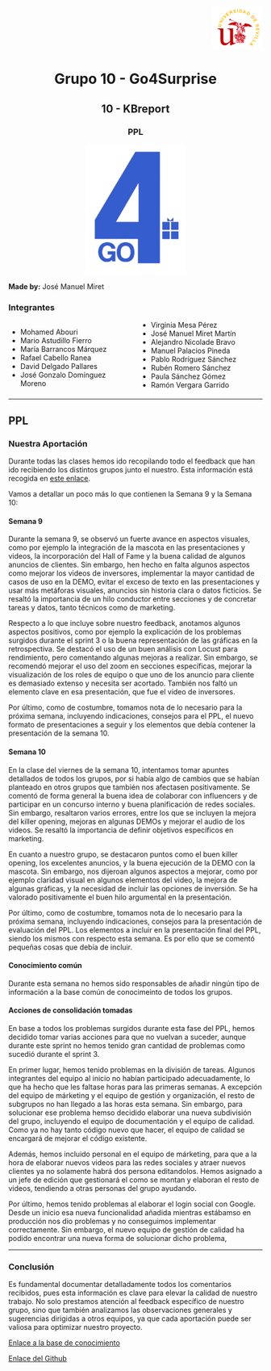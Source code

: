 
<div align="right">
    <img src="../logo_US.png" alt="Go4Surprise Logo" width="100">
</div>
<div align="center">

# Grupo 10 - Go4Surprise

## 10 - KBreport

### PPL

<img src="../logo_Go4Surprise.png" alt="Go4Surprise Logo" width="200">

</div>

**Made by:** José Manuel Miret


### Integrantes
<div style="columns: 2; -webkit-columns: 2; -moz-columns: 2;">

- Mohamed Abouri  
- Mario Astudillo Fierro  
- María Barrancos Márquez  
- Rafael Cabello Ranea  
- David Delgado Pallares  
- José Gonzalo Domínguez Moreno  
- Virginia Mesa Pérez  
- José Manuel Miret Martín  
- Alejandro Nicolade Bravo  
- Manuel Palacios Pineda  
- Pablo Rodríguez Sánchez  
- Rubén Romero Sánchez  
- Paula Sánchez Gómez  
- Ramón Vergara Garrido  

</div>

---

## **PPL**

### **Nuestra Aportación**

Durante todas las clases hemos ido recopilando todo el feedback que han ido recibiendo los distintos grupos junto el nuestro. Esta información está recogida en [este enlace](https://bcc2425.vercel.app/docs/grupos-tarde/Grupo%2010).

Vamos a detallar un poco más lo que contienen la Semana 9 y la Semana 10:

#### **Semana 9**
Durante la semana 9, se observó un fuerte avance en aspectos visuales, como por ejemplo la integración de la mascota en las presentaciones y videos, la incorporación del Hall of Fame y la buena calidad de algunos anuncios de clientes. Sin embargo, hen hecho en falta algunos aspectos como mejorar los videos de inversores, implementar la mayor cantidad de casos de uso en la DEMO, evitar el exceso de texto en las presentaciones y usar más metáforas visuales, anuncios sin historia clara o datos ficticios. Se resaltó la importancia de un hilo conductor entre secciones y de concretar tareas y datos, tanto técnicos como de marketing.

Respecto a lo que incluye sobre nuestro feedback, anotamos algunos aspectos positivos, como por ejemplo la explicación de los problemas surgidos durante el sprint 3 o la buena representación de las gráficas en la retrospectiva. Se destacó el uso de un buen análisis con Locust para rendimiento, pero comentando algunas mejoras a realizar. Sin embargo, se recomendó mejorar el uso del zoom en secciones específicas, mejorar la visualización de los roles de equipo o que uno de los anuncio para cliente es demasiado extenso y necesita ser acortado. También nos faltó un elemento clave en esa presentación, que fue el video de inversores.

Por último, como de costumbre, tomamos nota de lo necesario para la próxima semana, incluyendo indicaciones, consejos para el PPL, el nuevo formato de presentaciones a seguir y los elementos que debía contener la presentación de la semana 10.


#### **Semana 10**
En la clase del viernes de la semana 10, intentamos tomar apuntes detallados de todos los grupos, por si había algo de cambios que se habían planteado en otros grupos que también nos afectasen positivamente. Se comentó de forma general la buena idea de colaborar con influencers y de participar en un concurso interno y buena planificación de redes sociales. Sin embargo, resaltaron varios errores, entre los que se incluyen la mejora del killer opening, mejoras en algunas DEMOs y mejorar el audio de los videos. Se resaltó la importancia de definir objetivos específicos en marketing.

En cuanto a nuestro grupo, se destacaron puntos como el buen killer opening, los excelentes anuncios, y la buena ejecución de la DEMO con la mascota. Sin embargo, nos dijeroan algunos aspectos a mejorar, como por ejemplo claridad visual en algunos elementos del video, la mejora de algunas gráficas, y la necesidad de incluir las opciones de inversión. Se ha valorado positivamente el buen hilo argumental en la presentación.

Por último, como de costumbre, tomamos nota de lo necesario para la próxima semana, incluyendo indicaciones, consejos para la presentación de evaluación del PPL. Los elementos a incluir en la presentación final del PPL, siendo los mismos con respecto esta semana. Es por ello que se comentó pequeñas cosas que debía de incluir.


#### **Conocimiento común**
Durante esta semana no hemos sido responsables de añadir ningún tipo de información a la base común de conocimeinto de todos los grupos.


#### **Acciones de consolidación tomadas**
En base a todos los problemas surgidos durante esta fase del PPL, hemos decidido tomar varias acciones para que no vuelvan a suceder, aunque durante este sprint no hemos tenido gran cantidad de problemas como sucedió durante el sprint 3. 

En primer lugar, hemos tenido problemas en la división de tareas. Algunos integrantes del equipo al inicio no habían participado adecuadamente, lo que ha hecho que les faltase horas para las primeras semanas. A excepción del equipo de márketing y el equipo de gestión y organización, el resto de subgrupos no han llegado a las horas esta semana. Sin embargo, para solucionar ese problema hemso decidido elaborar una nueva subdivisión del grupo, incluyendo el equipo de documentación y el equipo de calidad. Como ya no hay tanto código nuevo que hacer, el equipo de calidad se encargará de mejorar el código existente.

Además, hemos incluido personal en el equipo de márketing, para que a la hora de elaborar nuevos videos para las redes sociales y atraer nuevos clientes ya no solamente habrá dos persona editandolos. Hemos asignado a un jefe de edición que gestionará el como se montan y elaboran el resto de videos, tendiendo a otras personas del grupo ayudando.

Por último, hemos tenido problemas al elaborar el login social con Google. Desde un inicio esa nueva funcionalidad añadida mientras estábamso en producción nos dio problemas y no conseguimos implementar correctamente. Sin embargo, el nuevo equipo de gestión de calidad ha podido encontrar una nueva forma de solucionar dicho problema,

---

### **Conclusión**
Es fundamental documentar detalladamente todos los comentarios recibidos, pues esta información es clave para elevar la calidad de nuestro trabajo. No solo prestamos atención al feedback específico de nuestro grupo, sino que también analizamos las observaciones generales y sugerencias dirigidas a otros equipos, ya que cada aportación puede ser valiosa para optimizar nuestro proyecto.


[Enlace a la base de conocimiento](https://bcc2425.vercel.app/docs/grupos-tarde/Grupo%2010)

[Enlace del Github](https://github.com/ISPP-2425/BCC)